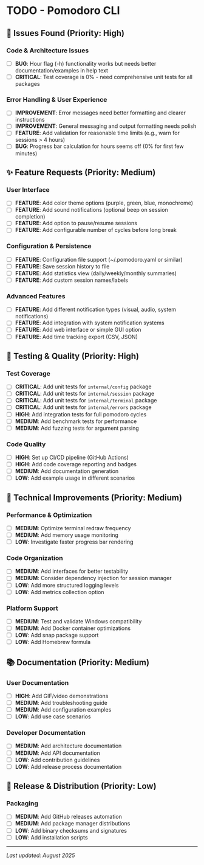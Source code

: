 # TODO - Pomodoro CLI

## 🐛 Issues Found (Priority: High)

### Code & Architecture Issues

- [ ] **BUG**: Hour flag (-h) functionality works but needs better documentation/examples in help text
- [ ] **CRITICAL**: Test coverage is 0% - need comprehensive unit tests for all packages

### Error Handling & User Experience

- [ ] **IMPROVEMENT**: Error messages need better formatting and clearer instructions
- [ ] **IMPROVEMENT**: General messaging and output formatting needs polish
- [ ] **FEATURE**: Add validation for reasonable time limits (e.g., warn for sessions > 4 hours)
- [ ] **BUG**: Progress bar calculation for hours seems off (0% for first few minutes)

## ✨ Feature Requests (Priority: Medium)

### User Interface

- [ ] **FEATURE**: Add color theme options (purple, green, blue, monochrome)
- [ ] **FEATURE**: Add sound notifications (optional beep on session completion)
- [ ] **FEATURE**: Add option to pause/resume sessions
- [ ] **FEATURE**: Add configurable number of cycles before long break

### Configuration & Persistence

- [ ] **FEATURE**: Configuration file support (~/.pomodoro.yaml or similar)
- [ ] **FEATURE**: Save session history to file
- [ ] **FEATURE**: Add statistics view (daily/weekly/monthly summaries)
- [ ] **FEATURE**: Add custom session names/labels

### Advanced Features

- [ ] **FEATURE**: Add different notification types (visual, audio, system notifications)
- [ ] **FEATURE**: Add integration with system notification systems
- [ ] **FEATURE**: Add web interface or simple GUI option
- [ ] **FEATURE**: Add time tracking export (CSV, JSON)

## 🧪 Testing & Quality (Priority: High)

### Test Coverage

- [ ] **CRITICAL**: Add unit tests for `internal/config` package
- [ ] **CRITICAL**: Add unit tests for `internal/session` package
- [ ] **CRITICAL**: Add unit tests for `internal/terminal` package
- [ ] **CRITICAL**: Add unit tests for `internal/errors` package
- [ ] **HIGH**: Add integration tests for full pomodoro cycles
- [ ] **MEDIUM**: Add benchmark tests for performance
- [ ] **MEDIUM**: Add fuzzing tests for argument parsing

### Code Quality

- [ ] **HIGH**: Set up CI/CD pipeline (GitHub Actions)
- [ ] **HIGH**: Add code coverage reporting and badges
- [ ] **MEDIUM**: Add documentation generation
- [ ] **LOW**: Add example usage in different scenarios

## 🔧 Technical Improvements (Priority: Medium)

### Performance & Optimization

- [ ] **MEDIUM**: Optimize terminal redraw frequency
- [ ] **MEDIUM**: Add memory usage monitoring
- [ ] **LOW**: Investigate faster progress bar rendering

### Code Organization

- [ ] **MEDIUM**: Add interfaces for better testability
- [ ] **MEDIUM**: Consider dependency injection for session manager
- [ ] **LOW**: Add more structured logging levels
- [ ] **LOW**: Add metrics collection option

### Platform Support

- [ ] **MEDIUM**: Test and validate Windows compatibility
- [ ] **MEDIUM**: Add Docker container optimizations
- [ ] **LOW**: Add snap package support
- [ ] **LOW**: Add Homebrew formula

## 📚 Documentation (Priority: Medium)

### User Documentation

- [ ] **HIGH**: Add GIF/video demonstrations
- [ ] **MEDIUM**: Add troubleshooting guide
- [ ] **MEDIUM**: Add configuration examples
- [ ] **LOW**: Add use case scenarios

### Developer Documentation

- [ ] **MEDIUM**: Add architecture documentation
- [ ] **MEDIUM**: Add API documentation
- [ ] **LOW**: Add contribution guidelines
- [ ] **LOW**: Add release process documentation

## 🚀 Release & Distribution (Priority: Low)

### Packaging

- [ ] **MEDIUM**: Add GitHub releases automation
- [ ] **MEDIUM**: Add package manager distributions
- [ ] **LOW**: Add binary checksums and signatures
- [ ] **LOW**: Add installation scripts

---

_Last updated: August 2025_
